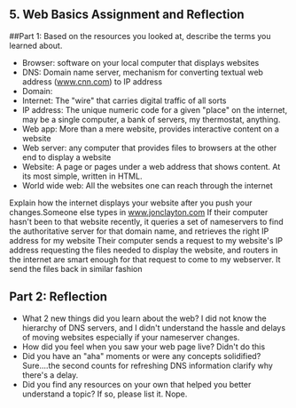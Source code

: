 ## 5. Web Basics Assignment and Reflection

##Part 1: Based on the resources you looked at, describe the terms you learned about.

- Browser: software on your local computer that displays websites
- DNS: Domain name server, mechanism for converting textual web address (www.cnn.com) to IP address
- Domain: 
- Internet:  The "wire" that carries digital traffic of all sorts
- IP address: The unique numeric code for a given "place" on the internet, may be a single computer, a bank of servers, my thermostat, anything.
- Web app: More than a mere website, provides interactive content on a website
- Web server: any computer that provides files to browsers at the other end to display a website
- Website: A page or pages under a web address that shows content. At its most simple, written in HTML.
- World wide web: All the websites one can reach through the internet


Explain how the internet displays your website after you push your changes.Someone else types in www.jonclayton.com
If their computer hasn't been to that website recently, it queries a set of nameservers to find the authoritative server for that domain name, and retrieves the right IP address for my website
Their computer sends a request to my website's IP address requesting the files needed to display the website, and routers in the internet are smart enough for that request to come to my webserver. It send the files back in similar fashion

## Part 2: Reflection
- What 2 new things did you learn about the web?
I did not know the hierarchy of DNS servers, and I didn't understand the hassle and delays of moving websites especially if your nameserver changes.
- How did you feel when you saw your web page live?
Didn't do this
- Did you have an "aha" moments or were any concepts solidified?
Sure....the second counts for refreshing DNS information clarify why there's a delay.
- Did you find any resources on your own that helped you better understand a topic? If so, please list it.
Nope.

<!-- Add your reflection here. Remove the comment markers -->
